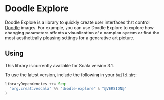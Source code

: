 # Doodle Explore

Doodle Explore is a library to quickly create user interfaces that control [Doodle](https://github.com/creativescala/doodle) images. For example, you can use Doodle Explore to explore how changing parameters affects a visualization of a complex system or find the most aesthetically pleasing settings for a generative art picture.

## Using 

This library is currently available for Scala version 3.1.

To use the latest version, include the following in your `build.sbt`:

```scala
libraryDependencies ++= Seq(
  "org.creativescala" %% "doodle-explore" % "@VERSION@"
)
```
